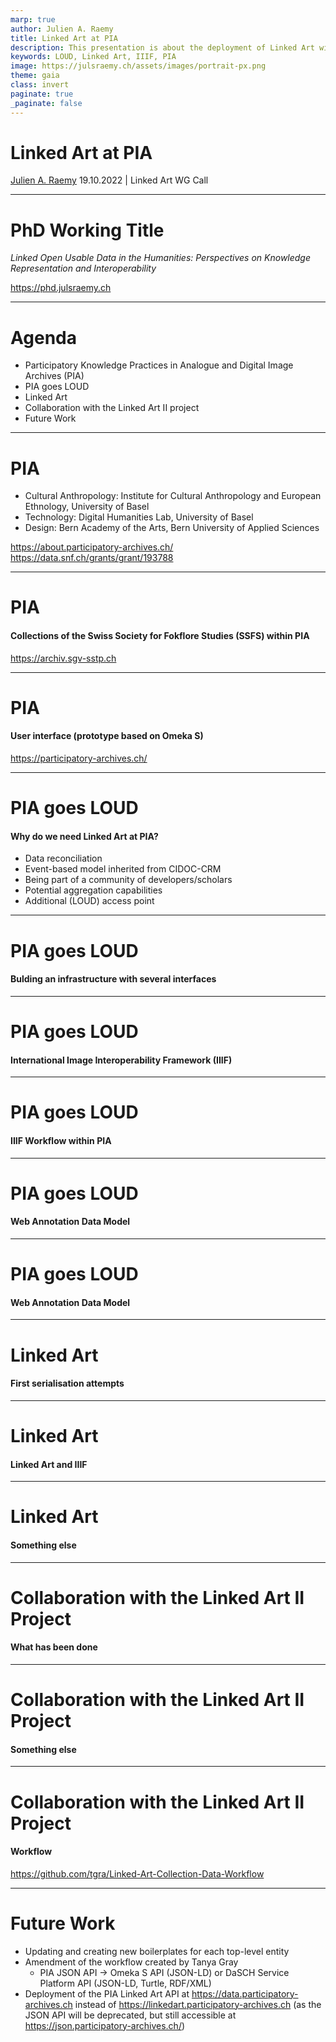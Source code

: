 ```yaml
---
marp: true
author: Julien A. Raemy
title: Linked Art at PIA
description: This presentation is about the deployment of Linked Art within the PIA research project
keywords: LOUD, Linked Art, IIIF, PIA
image: https://julsraemy.ch/assets/images/portrait-px.png
theme: gaia
class: invert
paginate: true
_paginate: false
---
```


<!-- _class: lead -->

# Linked Art at PIA
[Julien A. Raemy](https://julsraemy.ch)
19.10.2022 | Linked Art WG Call

<!-- This presentation is about the deployment of Linked Art within the PIA research project  -->

--- 

<!-- footer: 'Julien A. Raemy | Linked Art at PIA' -->

# PhD Working Title

*Linked Open Usable Data in the Humanities: Perspectives on Knowledge Representation and Interoperability*

https://phd.julsraemy.ch

<!-- It is grounded as part of the Participatory Knowledge Practices in Analogue and Digital Image Archives (PIA) research project, which aims to develop a Citizen Science platform around three photographic collections of the Swiss Society for Folklore Studies (SSFS). The theoretical framework of the thesis is situated through and beyond an Actor-Network Theory (ANT) lens.  -->

--- 

# Agenda

- Participatory Knowledge Practices in Analogue and Digital Image Archives (PIA)
- PIA goes LOUD
- Linked Art
- Collaboration with the Linked Art II project
- Future Work

---

# PIA

- Cultural Anthropology: Institute for Cultural Anthropology and European Ethnology, University of Basel
- Technology: Digital Humanities Lab, University of Basel
- Design: Bern Academy of the Arts, Bern University of Applied Sciences

https://about.participatory-archives.ch/ 
https://data.snf.ch/grants/grant/193788 

<!-- PIA is a Sinergia project funded by the Swiss National Science Foundation (SNSF) led by the University of Basel, the Uni, the Bern Academy of the Arts, and the Swiss Society for Folklore Studies. PIA wants to connect the world of data and things in an interdisciplinary manner. 

We explore the phases of the analogue and digital archive from the perspectives of cultural anthropology, technology and design. The common goal of this project is to design a visual interface with machine learning-based tools to make it easy to annotate, contextualize, organize, and link both images and their meta-information, to deliberately encourage the participatory use of archives. -->

---
# PIA
#### Collections of the Swiss Society for Fokflore Studies (SSFS) within PIA

https://archiv.sgv-sstp.ch 

---

# PIA
#### User interface (prototype based on Omeka S)

https://participatory-archives.ch/ 

---

# PIA goes LOUD
#### Why do we need Linked Art at PIA?

- Data reconciliation
- Event-based model inherited from CIDOC-CRM
- Being part of a community of developers/scholars
- Potential aggregation capabilities
- Additional (LOUD) access point

---

# PIA goes LOUD
#### Bulding an infrastructure with several interfaces

---

# PIA goes LOUD
#### International Image Interoperability Framework (IIIF)

---

# PIA goes LOUD
#### IIIF Workflow within PIA

---

# PIA goes LOUD
#### Web Annotation Data Model

---

# PIA goes LOUD
#### Web Annotation Data Model

---

# Linked Art
#### First serialisation attempts

---

# Linked Art
#### Linked Art and IIIF

---

# Linked Art
#### Something else

---

# Collaboration with the Linked Art II Project
#### What has been done

---

# Collaboration with the Linked Art II Project
#### Something else

---

# Collaboration with the Linked Art II Project
#### Workflow

https://github.com/tgra/Linked-Art-Collection-Data-Workflow 

---

# Future Work

- Updating and creating new boilerplates for each top-level entity
- Amendment of the workflow created by Tanya Gray
    - PIA JSON API → Omeka S API (JSON-LD) or DaSCH Service Platform API (JSON-LD, Turtle, RDF/XML)
- Deployment of the PIA Linked Art API at https://data.participatory-archives.ch instead of https://linkedart.participatory-archives.ch (as the JSON API will be deprecated, but still accessible at https://json.participatory-archives.ch/) 

